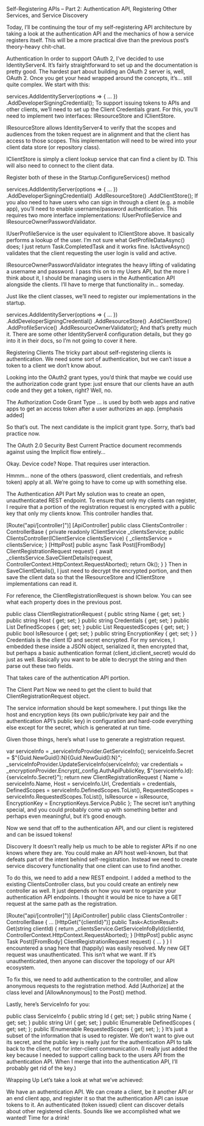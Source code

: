 Self-Registering APIs – Part 2: Authentication API, Registering Other Services, and Service Discovery

Today, I’ll be continuing the tour of my self-registering API architecture by taking a look at the authentication API and the mechanics of how a service registers itself. This will be a more practical dive than the previous post’s theory-heavy chit-chat.

Authentication
In order to support OAuth 2, I’ve decided to use IdentityServer4. It’s fairly straightforward to set up and the documentation is pretty good. The hardest part about building an OAuth 2 server is, well, OAuth 2. Once you get your head wrapped around the concepts, it’s… still quite complex. We start with this:

services.AddIdentityServer(options => { ... })
        .AddDeveloperSigningCredential(); 
To support issuing tokens to APIs and other clients, we’ll need to set up the Client Credentials grant. For this, you’ll need to implement two interfaces: IResourceStore and IClientStore.

IResourceStore allows IdentityServer4 to verify that the scopes and audiences from the token request are in alignment and that the client has access to those scopes. This implementation will need to be wired into your client data store (or repository class).

IClientStore is simply a client lookup service that can find a client by ID. This will also need to connect to the client data.

Register both of these in the Startup.ConfigureServices() method

services.AddIdentityServer(options => { ... })
        .AddDeveloperSigningCredential()
        .AddResourceStore<ResourceStore>()
        .AddClientStore<ClientStore>(); 
If you also need to have users who can sign in through a client (e.g. a mobile app), you’ll need to enable username/password authentication. This requires two more interface implementations: IUserProfileService and IResourceOwnerPasswordValidator.

IUserProfileService is the user equivalent to IClientStore above. It basically performs a lookup of the user. I’m not sure what GetProfileDataAsync() does; I just return Task.CompletedTask and it works fine. IsActiveAsync() validates that the client requesting the user login is valid and active.

IResourceOwnerPasswordValidator integrates the heavy lifting of validating a username and password. I pass this on to my Users API, but the more I think about it, I should be managing users in the Authentication API alongside the clients. I’ll have to merge that functionality in… someday.

Just like the client classes, we’ll need to register our implementations in the startup.

services.AddIdentityServer(options => { ... })
        .AddDeveloperSigningCredential()
        .AddResourceStore<ResourceStore>()
        .AddClientStore<ClientStore>()
        .AddProfileService<UserProfileService>()
        .AddResourceOwnerValidator<UserResourceOwnerPasswordValidator>(); 
And that’s pretty much it. There are some other IdentityServer4 configuration details, but they go into it in their docs, so I’m not going to cover it here.

Registering Clients
The tricky part about self-registering clients is authentication. We need some sort of authentication, but we can’t issue a token to a client we don’t know about.

Looking into the OAuth2 grant types, you’d think that maybe we could use the authorization code grant type: just ensure that our clients have an auth code and they get a token, right? Well, no.

The Authorization Code Grant Type … is used by both web apps and native apps to get an access token after a user authorizes an app. [emphasis added]

So that’s out. The next candidate is the implicit grant type. Sorry, that’s bad practice now.

The OAuth 2.0 Security Best Current Practice document recommends against using the Implicit flow entirely…

Okay. Device code? Nope. That requires user interaction.

Hmmm… none of the others (password, client credentials, and refresh token) apply at all. We’re going to have to come up with something else.

The Authentication API Part
My solution was to create an open, unauthenticated REST endpoint. To ensure that only my clients can register, I require that a portion of the registration request is encrypted with a public key that only my clients know. This controller handles that.

[Route("api/[controller]")]
[ApiController] 
public class ClientsController : ControllerBase
{
    private readonly IClientService _clientsService;
    public ClientsController(IClientService clientsService)
    {
        _clientsService = clientsService;
    }
    [HttpPost]
    public async Task<ActionResult> Post([FromBody] ClientRegistrationRequest request)
    {
        await _clientsService.SaveClientDetails(request, ControllerContext.HttpContext.RequestAborted);
        return Ok();
    }
} 
Then in SaveClientDetails(), I just need to decrypt the encrypted portion, and then save the client data so that the IResourceStore and IClientStore implementations can read it.

For reference, the ClientRegistrationRequest is shown below. You can see what each property does in the previous post.

public class ClientRegistrationRequest 
{
    public string Name { get; set; }
    public string Host { get; set; }
    public string Credentials { get; set; }
    public List<string>  DefinedScopes { get; set; }
    public List<string> RequestedScopes { get; set; }
    public bool IsResource { get; set; }
    public string EncryptionKey { get; set; } 
} 
Credentials is the client ID and secret encrypted. For my services, I embedded these inside a JSON object, serialized it, then encrypted that, but perhaps a basic authentication format (client_id:client_secret) would do just as well. Basically you want to be able to decrypt the string and then parse out these two fields.

That takes care of the authentication API portion.

The Client Part
Now we need to get the client to build that ClientRegistrationRequest object.

The service information should be kept somewhere. I put things like the host and encryption keys (its own public/private key pair and the authentication API’s public key) in configuration and hard-code everything else except for the secret, which is generated at run time.

Given those things, here’s what I use to generate a registration request.

var serviceInfo = _serviceInfoProvider.GetServiceInfo();
 serviceInfo.Secret = $"{Guid.NewGuid():N}{Guid.NewGuid():N}";
 _serviceInfoProvider.UpdateServiceInfo(serviceInfo);
var credentials = _encryptionProvider.Encrypt(_config.AuthApiPublicKey, 
                                              $"{serviceInfo.Id}:{serviceInfo.Secret}"); 
return new ClientRegistrationRequest
    {
        Name = serviceInfo.Name,
        Host = serviceInfo.Url,
        Credentials = credentials,
        DefinedScopes = serviceInfo.DefinedScopes.ToList(),
        RequestedScopes = serviceInfo.RequestedScopes.ToList(),
        IsResource = isResource,
        EncryptionKey = EncryptionKeys.Service.Public
    }; 
The secret isn’t anything special, and you could probably come up with something better and perhaps even meaningful, but it’s good enough.

Now we send that off to the authentication API, and our client is registered and can be issued tokens!

Discovery
It doesn’t really help us much to be able to register APIs if no one knows where they are. You could make an API host well-known, but that defeats part of the intent behind self-registration. Instead we need to create service discovery functionality that one client can use to find another.

To do this, we need to add a new REST endpoint. I added a method to the existing ClientsController class, but you could create an entirely new controller as well. It just depends on how you want to organize your authentication API endpoints. I thought it would be nice to have a GET request at the same path as the registration.

[Route("api/[controller]")]
[ApiController] 
public class ClientsController : ControllerBase 
{
    ... 
    [HttpGet("{clientId}")] 
    public Task<ActionResult<ServiceInfo>> Get(string clientId) 
    { 
        return _clientsService.GetServiceInfoById(clientId, ControllerContext.HttpContext.RequestAborted); 
    } 
    [HttpPost] 
    public async Task<ActionResult> Post([FromBody] ClientRegistrationRequest request) { ... } 
} 
I encountered a snag here that (happily) was easily resolved. My new GET request was unauthenticated. This isn’t what we want. If it’s unauthenticated, then anyone can discover the topology of our API ecosystem.

To fix this, we need to add authentication to the controller, and allow anonymous requests to the registration method. Add [Authorize] at the class level and [AllowAnonymous] to the Post() method.

Lastly, here’s ServiceInfo for you:

public class ServiceInfo 
{ 
    public string Id { get; set; } 
    public string Name { get; set; } 
    public string Url { get; set; } 
    public IEnumerable<string> DefinedScopes { get; set; }; 
    public IEnumerable<string> RequestedScopes { get; set; }; 
} 
It’s just a subset of the information that is used to register. We don’t want to give out its secret, and the public key is really just for the authentication API to talk back to the client, not for inter-client communication. (I really just added the key because I needed to support calling back to the users API from the authentication API. When I merge that into the authentication API, I’ll probably get rid of the key.)

Wrapping Up
Let’s take a look at what we’ve achieved:

We have an authentication API.
We can create a client, be it another API or an end client app, and register it so that the authentication API can issue tokens to it.
An authenticated (token issued) client can discover details about other registered clients.
Sounds like we accomplished what we wanted! Time for a drink!